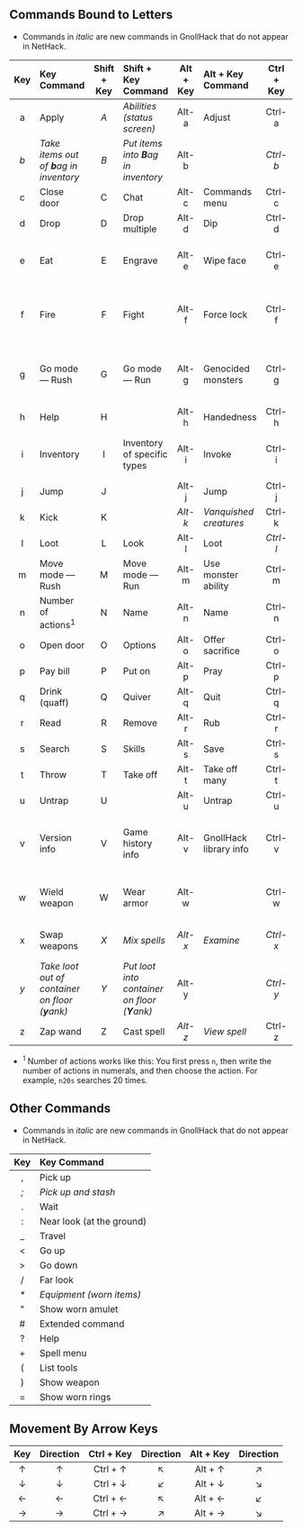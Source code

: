## Commands Bound to Letters

- Commands in *italic* are new commands in GnollHack that do not appear in NetHack.

| Key | Key Command | Shift + Key | Shift + Key Command | Alt + Key | Alt + Key Command | Ctrl + Key | Ctrl + Key Command |
| :-: | :------ | :-: | :---------- | :-: | :--------- | :-: | :-------- |
| a | Apply | *A* | *Abilities (status screen)* | Alt-a | Adjust | Ctrl-a | Repeat |
| *b* | *Take items out of **b**ag in inventory* | *B* | *Put items into **B**ag in inventory* | Alt-b |  | *Ctrl-b* | *Break* |
| c | Close door | C | Chat | Alt-c | Commands menu | Ctrl-c |  |
| d | Drop | D | Drop multiple | Alt-d | Dip | Ctrl-d | Kick |
| e | Eat | E | Engrave | Alt-e | Wipe face | Ctrl-e | Detect _(wizard mode only)_ |
| f | Fire | F | Fight | Alt-f | Force lock | Ctrl-f | Reveal map _(wizard mode only)_ |
| g | Go mode — Rush | G | Go mode — Run | Alt-g | Genocided monsters | Ctrl-g | Create monster _(wizard mode only)_ |
| h | Help | H |  | Alt-h | Handedness | Ctrl-h |  |
| i | Inventory | I | Inventory of specific types | Alt-i | Invoke | Ctrl-i | Identify _(wizard mode only)_ |
| j | Jump | J |  | Alt-j | Jump | Ctrl-j |  |
| k | Kick | K |  | *Alt-k* | *Vanquished creatures* | Ctrl-k |  |
| l | Loot | L | Look | Alt-l | Loot | *Ctrl-l* | *Light/Snuff out* |
| m | Move mode — Rush | M | Move mode — Run | Alt-m | Use monster ability | Ctrl-m |  |
| n | Number of actions<sup>1</sup> | N | Name | Alt-n | Name | Ctrl-n | Annotate dungeon level |
| o | Open door | O | Options | Alt-o | Offer sacrifice | Ctrl-o | Dungeon overview |
| p | Pay bill | P | Put on | Alt-p | Pray | Ctrl-p |  |
| q | Drink (quaff) | Q | Quiver | Alt-q | Quit | Ctrl-q |  |
| r | Read | R | Remove | Alt-r | Rub | Ctrl-r | Redraw screen |
| s | Search | S | Skills | Alt-s | Save | Ctrl-s | Sit |
| t | Throw | T | Take off | Alt-t | Take off many | Ctrl-t | Teleport |
| u | Untrap | U |  | Alt-u | Untrap | Ctrl-u |  |
| v | Version info | V | Game history info | Alt-v | GnollHack library info | Ctrl-v | Level teleport _(wizard mode only)_ |
| w | Wield weapon | W | Wear armor | Alt-w | | Ctrl-w | Wish _(wizard mode only)_ |
| x | Swap weapons | *X* | *Mix spells* | *Alt-x* | *Examine* | *Ctrl-x* | *Dual weapon mode* |
| *y* | *Take loot out of container on floor (**y**ank)* | *Y* | *Put loot into container on floor (**Y**ank)* | Alt-y |  | *Ctrl-y* | *Yell for pets* |
| z | Zap wand | Z | Cast spell | *Alt-z* | *View spell* | Ctrl-z |  |

- <sup>1</sup> Number of actions works like this: You first press `n`, then write the number of actions in numerals, and then choose the action. For example, `n20s` searches 20 times.


## Other Commands

- Commands in *italic* are new commands in GnollHack that do not appear in NetHack.

| Key | Key Command |
| :-: | :---------- |
| , | Pick up |
| *;* | *Pick up and stash* |
| . | Wait |
| : | Near look (at the ground) |
| _ | Travel |
| < | Go up |
| > | Go down |
| / | Far look |
| _*_ | *Equipment (worn items)* |
| " | Show worn amulet |
| # | Extended command |
| ? | Help |
| + | Spell menu |
| ( | List tools |
| ) | Show weapon |
| = | Show worn rings |

## Movement By Arrow Keys

| Key | Direction | Ctrl + Key | Direction | Alt + Key | Direction |
| :-: | :-------: | :--------: | :-------: | :-------: | :-------: |
| ↑ | ↑ | Ctrl + ↑ | ↖ | Alt + ↑ | ↗ |
| ↓ | ↓ | Ctrl + ↓ | ↙ | Alt + ↓ | ↘ |
| ← | ← | Ctrl + ← | ↖ | Alt + ← | ↙ |
| → | → | Ctrl + → | ↗ | Alt + → | ↘ |
